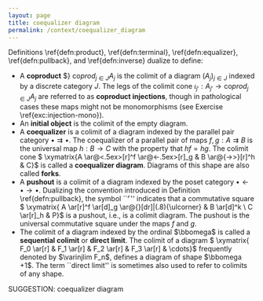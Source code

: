 ```yaml
---
layout: page
title: coequalizer diagram
permalink: /context/coequalizer_diagram
---
```


Definitions \ref{defn:product}, \ref{defn:terminal}, \ref{defn:equalizer}, \ref{defn:pullback}, and \ref{defn:inverse} dualize to define:

-  A  **coproduct** $} $\mathrm{co}prod_{j \in J} A_j$ is the colimit of a diagram $(A_j)_{j \in J}$ indexed by a discrete category $J$. The legs of the colimit cone $\iota_{j'} : A_{j'} \to \mathrm{co}prod_{j \in J} A_j$ are referred to as **coproduct injections**, though in pathological cases these maps might not be monomorphisms (see Exercise \ref{exc:injection-mono}).
-  An **initial object** is the colimit of the empty diagram.
-  A  **coequalizer** is a colimit of a diagram indexed by the parallel pair category $\bullet\rightrightarrows \bullet$. The coequalizer of a parallel pair of maps $f,g : A \rightrightarrows B$ is the universal map $h : B \to C$ with the property that $hf = hg$.  The colimit cone
$ \xymatrix{A \ar@<.5ex>[r]^f \ar@<-.5ex>[r]_g & B \ar@{->>}[r]^h & C}$ is called a **coequalizer diagram**. Diagrams of this shape are also called **forks**.
-  A **pushout** is a colimit of a diagram indexed by  the poset category $\bullet \leftarrow \bullet \to \bullet$.  Dualizing the convention introduced in Definition \ref{defn:pullback}, the symbol ``$\ulcorner$'' indicates that a commutative square
$ \xymatrix{ A \ar[r]^f \ar[d]_g \ar@{}[dr]|(.8){\ulcorner} & B \ar[d]^k \\ C \ar[r]_h & P}$ is a pushout,  i.e., is a colimit diagram. The pushout is the universal commutative square under the maps $f$ and $g$.
-  The colimit of a diagram indexed by the ordinal $\bbomega$ is called a **sequential colimit** or **direct limit**. The colimit of a diagram
$ \xymatrix{ F_0 \ar[r] & F_1 \ar[r] & F_2 \ar[r] & F_3 \ar[r] & \cdots}$ frequently denoted by $\varinjlim F_n$, defines a diagram of shape $\bbomega +1$. The term ``direct limit'' is sometimes also used to refer to colimits of any shape.



SUGGESTION: coequalizer diagram